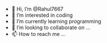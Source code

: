 - 👋 Hi, I’m @Rahul7667
- 👀 I’m interested in coding
- 🌱 I’m currently learning programming
- 💞️ I’m looking to collaborate on ...
- 📫 How to reach me ...

<!---
Rahul7667/Rahul7667 is a ✨ special ✨ repository because its `README.md` (this file) appears on your GitHub profile.
You can click the Preview link to take a look at your changes.
--->
